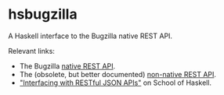 hsbugzilla
==========

A Haskell interface to the Bugzilla native REST API.

Relevant links:

- The Bugzilla [native REST API](https://wiki.mozilla.org/BMO/REST).
- The (obsolete, but better documented) [non-native REST API](https://wiki.mozilla.org/Bugzilla%3aREST_API).
- ["Interfacing with RESTful JSON APIs"](https://www.fpcomplete.com/school/to-infinity-and-beyond/competition-winners/interfacing-with-restful-json-apis) on School of Haskell.
